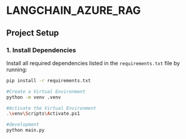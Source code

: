 # LANGCHAIN_AZURE_RAG

## Project Setup

### 1. Install Dependencies

Install all required dependencies listed in the `requirements.txt` file by running:

```bash
pip install -r requirements.txt

#Create a Virtual Environment
python -m venv .venv

#Activate the Virtual Environment
.\venv\Scripts\Activate.ps1

#development
python main.py
```
